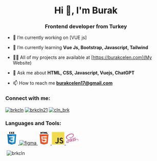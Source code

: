<h1 align="center">Hi 👋, I'm Burak</h1>
<h3 align="center">Frontend developer from Turkey</h3>

- 🔭 I’m currently working on [VUE js]

- 🌱 I’m currently learning **Vue Js, Bootstrap, Javascript, Tailwind**

- 👨‍💻 All of my projects are available at [https://burakcelen.com](My Website)

- 💬 Ask me about **HTML, CSS, Javascript, Vuejs, ChatGPT**

- 📫 How to reach me **burakcelen17@gmail.com**

<h3 align="left">Connect with me:</h3>
<p align="left">
<a href="https://linkedin.com/in/brkcln" target="blank"><img align="center" src="https://raw.githubusercontent.com/rahuldkjain/github-profile-readme-generator/master/src/images/icons/Social/linked-in-alt.svg" alt="brkcln" height="30" width="40" /></a>
<a href="https://fb.com/brkcln21" target="blank"><img align="center" src="https://raw.githubusercontent.com/rahuldkjain/github-profile-readme-generator/master/src/images/icons/Social/facebook.svg" alt="brkcln21" height="30" width="40" /></a>
<a href="https://instagram.com/cln_brk" target="blank"><img align="center" src="https://raw.githubusercontent.com/rahuldkjain/github-profile-readme-generator/master/src/images/icons/Social/instagram.svg" alt="cln_brk" height="30" width="40" /></a>
</p>

<h3 align="left">Languages and Tools:</h3>
<p align="left"> <a href="https://www.w3schools.com/css/" target="_blank"> <img src="https://raw.githubusercontent.com/devicons/devicon/master/icons/css3/css3-original-wordmark.svg" alt="css3" width="40" height="40"/> </a> <a href="https://www.figma.com/" target="_blank"> <img src="https://www.vectorlogo.zone/logos/figma/figma-icon.svg" alt="figma" width="40" height="40"/> </a> <a href="https://www.w3.org/html/" target="_blank"> <img src="https://raw.githubusercontent.com/devicons/devicon/master/icons/html5/html5-original-wordmark.svg" alt="html5" width="40" height="40"/> </a> <a href="https://developer.mozilla.org/en-US/docs/Web/JavaScript" target="_blank"> <img src="https://raw.githubusercontent.com/devicons/devicon/master/icons/javascript/javascript-original.svg" alt="javascript" width="40" height="40"/> </a> 
 <img src="https://raw.githubusercontent.com/devicons/devicon/master/icons/sass/sass-original.svg" alt="sass" width="40" height="40"/> </a> </p>

<p>&nbsp;<img align="center" src="https://github-readme-stats.vercel.app/api?username=brkcln&show_icons=true&locale=en" alt="brkcln" /></p>
